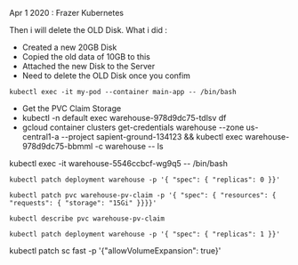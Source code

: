 Apr 1 2020 : Frazer Kubernetes 



Then i will delete the OLD Disk. 
What i did : 

- Created a new 20GB Disk
- Copied the old data of 10GB to this
- Attached the new Disk to the Server
- Need to delete the OLD Disk once you confim

```shell
kubectl exec -it my-pod --container main-app -- /bin/bash
```

- Get the PVC Claim Storage
- kubectl -n default exec warehouse-978d9dc75-tdlsv df
-  gcloud container clusters get-credentials warehouse --zone us-central1-a --project sapient-ground-134123  && kubectl exec warehouse-978d9dc75-bbmml -c warehouse -- ls

kubectl exec -it warehouse-5546ccbcf-wg9q5 -- /bin/bash

```
kubectl patch deployment warehouse -p '{ "spec": { "replicas": 0 }}'
```

```
kubectl patch pvc warehouse-pv-claim -p '{ "spec": { "resources": { "requests": { "storage": "15Gi" }}}}'
```

```
kubectl describe pvc warehouse-pv-claim
```

```
kubectl patch deployment warehouse -p '{ "spec": { "replicas": 1 }}'
```

kubectl patch sc fast -p '{"allowVolumeExpansion": true}'